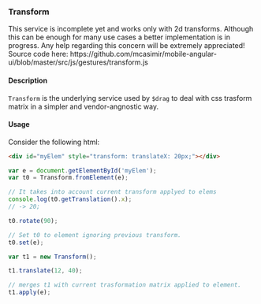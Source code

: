### Transform

<div class="alert alert-warning">
  <i class="fa fa-warning"></i>
  This service is incomplete yet and works only with 2d transforms. Although this can be enough for many use cases a better implementation is in progress. Any help regarding this concern will be extremely appreciated! Source code here: https://github.com/mcasimir/mobile-angular-ui/blob/master/src/js/gestures/transform.js
</div>

#### Description

`Transform` is the underlying service used by `$drag` to deal with css trasform matrix in a simpler and vendor-angnostic way.

#### Usage

Consider the following html:

``` html
<div id="myElem" style="transform: translateX: 20px;"></div>
```

``` js
var e = document.getElementById('myElem');
var t0 = Transform.fromElement(e);

// It takes into account current transform applyed to elems
console.log(t0.getTranslation().x);
// -> 20;

t0.rotate(90);

// Set t0 to element ignoring previous transform.
t0.set(e);

var t1 = new Transform();

t1.translate(12, 40);

// merges t1 with current trasformation matrix applied to element.
t1.apply(e);
```
